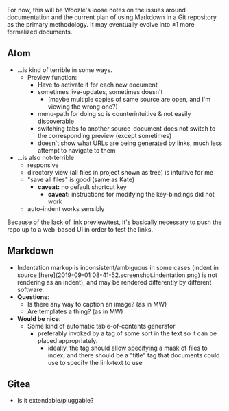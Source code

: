 For now, this will be Woozle's loose notes on the issues around documentation and the current plan of using Markdown in a Git repository as the primary methodology. It may eventually evolve into ≥1 more formalized documents.

## Atom
* ...is kind of terrible in some ways.
  * Preview function:
    * Have to activate it for each new document
    * sometimes live-updates, sometimes doesn't
      * (maybe multiple copies of same source are open, and I'm viewing the wrong one?)
    * menu-path for doing so is counterintuitive & not easily discoverable
    * switching tabs to another source-document does not switch to the corresponding preview (except sometimes)
    * doesn't show what URLs are being generated by links, much less attempt to navigate to them
* ...is also not-terrible
  * responsive
  * directory view (all files in project shown as tree) is intuitive for me
  * "save all files" is good (same as Kate)
    * **caveat:** no default shortcut key
      * **caveat:** instructions for modifying the key-bindings did not work
  * auto-indent works sensibly

Because of the lack of link preview/test, it's basically necessary to push the repo up to a web-based UI in order to test the links.

## Markdown
* Indentation markup is inconsistent/ambiguous in some cases (indent in source [here](2019-09-01 08-41-52.screenshot.indentation.png) is not rendering as an indent), and may be rendered differently by different software.
* **Questions**:
  * Is there any way to caption an image? (as in MW)
  * Are templates a thing? (as in MW)
* **Would be nice**:
  * Some kind of automatic table-of-contents generator
    * preferably invoked by a tag of some sort in the text so it can be placed appropriately.
      * ideally, the tag should allow specifying a mask of files to index, and there should be a "title" tag that documents could use to specify the link-text to use

## Gitea
* Is it extendable/pluggable?
